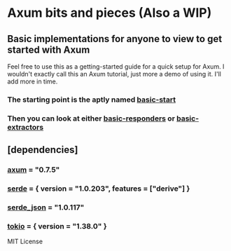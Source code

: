 # Axum bits and pieces (Also a WIP)

## Basic implementations for anyone to view to get started with Axum

Feel free to use this as a getting-started guide for a quick setup for Axum.  I wouldn't exactly call this an Axum tutorial, just more a demo of using it.  I'll add more in time.

### The starting point is the aptly named [basic-start](https://github.com/Muddanak/axum-bits/tree/master/basic-start)

### Then you can look at either [basic-responders](https://github.com/Muddanak/axum-bits/tree/master/basic-responders) or [basic-extractors](https://github.com/Muddanak/axum-bits/tree/master/basic-extractors)

## [dependencies]

### [axum](https://crates.io/crates/axum) = "0.7.5"

### [serde](https://crates.io/crates/serde) = { version = "1.0.203", features = ["derive"] }

### [serde_json](https://crates.io/crates/serde_json) = "1.0.117"

### [tokio](https://crates.io/crates/tokio) = { version = "1.38.0" }

MIT License

